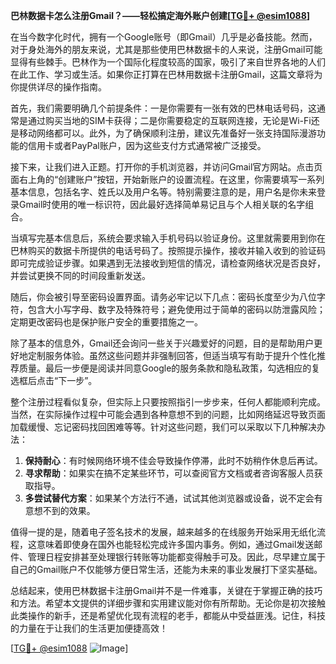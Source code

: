 **巴林数据卡怎么注册Gmail？——轻松搞定海外账户创建[[TG💪+ @esim1088](https://t.me/s/esim1088)]**

在当今数字化时代，拥有一个Google账号（即Gmail）几乎是必备技能。然而，对于身处海外的朋友来说，尤其是那些使用巴林数据卡的人来说，注册Gmail可能显得有些棘手。巴林作为一个国际化程度较高的国家，吸引了来自世界各地的人们在此工作、学习或生活。如果你正打算在巴林用数据卡注册Gmail，这篇文章将为你提供详尽的操作指南。

首先，我们需要明确几个前提条件：一是你需要有一张有效的巴林电话号码，这通常是通过购买当地的SIM卡获得；二是你需要稳定的互联网连接，无论是Wi-Fi还是移动网络都可以。此外，为了确保顺利注册，建议先准备好一张支持国际漫游功能的信用卡或者PayPal账户，因为这些支付方式通常被广泛接受。

接下来，让我们进入正题。打开你的手机浏览器，并访问Gmail官方网站。点击页面右上角的“创建账户”按钮，开始新账户的设置流程。在这里，你需要填写一系列基本信息，包括名字、姓氏以及用户名等。特别需要注意的是，用户名是你未来登录Gmail时使用的唯一标识符，因此最好选择简单易记且与个人相关联的名字组合。

当填写完基本信息后，系统会要求输入手机号码以验证身份。这里就需要用到你在巴林购买的数据卡所提供的电话号码了。按照提示操作，接收并输入收到的验证码即可完成验证步骤。如果遇到无法接收到短信的情况，请检查网络状况是否良好，并尝试更换不同的时间段重新发送。

随后，你会被引导至密码设置界面。请务必牢记以下几点：密码长度至少为八位字符，包含大小写字母、数字及特殊符号；避免使用过于简单的密码以防泄露风险；定期更改密码也是保护账户安全的重要措施之一。

除了基本的信息外，Gmail还会询问一些关于兴趣爱好的问题，目的是帮助用户更好地定制服务体验。虽然这些问题并非强制回答，但适当填写有助于提升个性化推荐质量。最后一步便是阅读并同意Google的服务条款和隐私政策，勾选相应的复选框后点击“下一步”。

整个注册过程看似复杂，但实际上只要按照指引一步步来，任何人都能顺利完成。当然，在实际操作过程中可能会遇到各种意想不到的问题，比如网络延迟导致页面加载缓慢、忘记密码找回困难等等。针对这些问题，我们可以采取以下几种解决办法：

1. **保持耐心**：有时候网络环境不佳会导致操作停滞，此时不妨稍作休息后再试。
2. **寻求帮助**：如果实在搞不定某些环节，可以查阅官方文档或者咨询客服人员获取指导。
3. **多尝试替代方案**：如果某个方法行不通，试试其他浏览器或设备，说不定会有意想不到的效果。

值得一提的是，随着电子签名技术的发展，越来越多的在线服务开始采用无纸化流程，这意味着即使身在国外也能轻松完成许多国内事务。例如，通过Gmail发送邮件、管理日程安排甚至处理银行转账等功能都变得触手可及。因此，尽早建立属于自己的Gmail账户不仅能够方便日常生活，还能为未来的事业发展打下坚实基础。

总结起来，使用巴林数据卡注册Gmail并不是一件难事，关键在于掌握正确的技巧和方法。希望本文提供的详细步骤和实用建议能对你有所帮助。无论你是初次接触此类操作的新手，还是希望优化现有流程的老手，都能从中受益匪浅。记住，科技的力量在于让我们的生活更加便捷高效！

[[TG💪+ @esim1088](https://t.me/s/esim1088) ![Image](https://i.postimg.cc/4NQfJmqS/Snipaste-2025-05-13-00-14-12.png)]